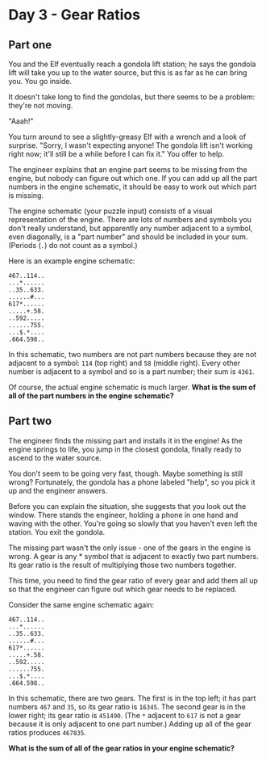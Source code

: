 # Day 3 - Gear Ratios
## Part one

You and the Elf eventually reach a gondola lift station; he says the gondola lift will take you 
up to the water source, but this is as far as he can bring you. You go inside.

It doesn't take long to find the gondolas, but there seems to be a problem: they're not moving.

"Aaah!"

You turn around to see a slightly-greasy Elf with a wrench and a look of surprise. 
"Sorry, I wasn't expecting anyone! The gondola lift isn't working right now; it'll still be a while 
before I can fix it." You offer to help.

The engineer explains that an engine part seems to be missing from the engine, but nobody can figure 
out which one. If you can add up all the part numbers in the engine schematic, it should be easy 
to work out which part is missing.

The engine schematic (your puzzle input) consists of a visual representation of the engine. 
There are lots of numbers and symbols you don't really understand, but apparently any number adjacent 
to a symbol, even diagonally, is a "part number" and should be included in your sum. 
(Periods (`.`) do not count as a symbol.)

Here is an example engine schematic:
```
467..114..
...*......
..35..633.
......#...
617*......
.....+.58.
..592.....
......755.
...$.*....
.664.598..
```
In this schematic, two numbers are not part numbers because they are not adjacent to a symbol: 
`114` (top right) and `58` (middle right). Every other number is adjacent to a symbol and so is a part number; 
their sum is `4361`.

Of course, the actual engine schematic is much larger. 
**What is the sum of all of the part numbers in the engine schematic?**

## Part two
The engineer finds the missing part and installs it in the engine! As the engine springs to life, you jump 
in the closest gondola, finally ready to ascend to the water source.

You don't seem to be going very fast, though. Maybe something is still wrong? Fortunately, the gondola 
has a phone labeled "help", so you pick it up and the engineer answers.

Before you can explain the situation, she suggests that you look out the window. There stands the engineer, 
holding a phone in one hand and waving with the other. You're going so slowly that you haven't even left the station. 
You exit the gondola.

The missing part wasn't the only issue - one of the gears in the engine is wrong. 
A gear is any * symbol that is adjacent to exactly two part numbers. 
Its gear ratio is the result of multiplying those two numbers together.

This time, you need to find the gear ratio of every gear and add them all up so that the engineer 
can figure out which gear needs to be replaced.

Consider the same engine schematic again:
```
467..114..
...*......
..35..633.
......#...
617*......
.....+.58.
..592.....
......755.
...$.*....
.664.598..
```
In this schematic, there are two gears. The first is in the top left; 
it has part numbers `467` and `35`, so its gear ratio is `16345`. 
The second gear is in the lower right; 
its gear ratio is `451490`. (The `*` adjacent to `617` is not a gear because it is only adjacent to one part number.) 
Adding up all of the gear ratios produces `467835`.

**What is the sum of all of the gear ratios in your engine schematic?**